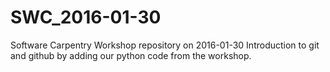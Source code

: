 # SWC_2016-01-30
Software Carpentry Workshop repository on 2016-01-30
Introduction to git and github by adding our python code from the workshop.
